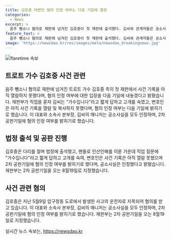 ```yaml
---
title: 김호중 대변인 혐의 인정 여부는 다음 기일에 결정
categories:
  - News
excerpt: >
  음주 뺑소니 혐의로 재판에 넘겨진 김호중이 첫 재판에 출석했다. 김씨와 관계자들은 공소사실을 인정하며 사건 기록을 아직 열람하지 못했고, 혐의 인정 여부는 다음 공판기일에 밝힐 예정이다. 김씨의 변호인은 2차 공판기일에 혐의 인정 여부를 밝히기로 했다. 이에 대한 법정은 8월 19일에 열릴 예정이다. 초기에 도주한 혐의가 있었던 김씨에 대한 소속사 대표와 매니저는 공소사실을 인정했으며, 혐의에 대한 입장은 다음 공판기일에 밝힐 예정이다.
feature_text: >
  음주 뺑소니 혐의로 재판에 넘겨진 김호중이 첫 재판에 출석했다. 김씨와 관계자들은 공소사실을 인정하며 사건 기록을 아직 열람하지 못했고, 혐의 인정 여부는 다음 공판기일에 밝힐 예정이다. 김씨의 변호인은 2차 공판기일에 혐의 인정 여부를 밝히기로 했다. 이에 대한 법정은 8월 19일에 열릴 예정이다. 초기에 도주한 혐의가 있었던 김씨에 대한 소속사 대표와 매니저는 공소사실을 인정했으며, 혐의에 대한 입장은 다음 공판기일에 밝힐 예정이다.
image: 'https://newsdao.kr/res/images/meta/newsdao_breakingnews.jpg'
---
```


<p><img src="https://newsdao.kr/res/images/meta/newsdao_breakingnews.jpg" alt="flaretime 속보" /></p>

<h2 data-ke-size="size26">트로트 가수 김호중 사건 관련</h2>

<p data-ke-size="size16">음주 뺑소니 혐의로 재판에 넘겨진 트로트 가수 김호중 측이 첫 재판에서 사건 기록을 아직 열람하지 못했다며, 혐의 인정 여부에 대한 입장을 다음 기일에 내놓겠다고 밝혔습니다. 재판부가 직업을 묻자 김씨는 "가수입니다"라고 짧게 답하고 고개를 숙였고, 변호인은 아직 사건 기록을 열람 및 복사하지 못했다며, 혐의 인정 여부는 다음 기일에 밝히기로 했습니다. 이 대표와 소속사 본부장, 김씨의 매니저는 공소사실을 모두 인정하며, 2차 공판기일에 혐의 인정 여부를 밝히기로 했습니다.</p>

<h2 data-ke-size="size26">법정 출석 및 공판 진행</h2>

<p data-ke-size="size16">김호중은 다리를 절며 법정에 출석했고, 팬들로 인산인해를 이룬 가운데 직업 질문에 "가수입니다"라고 짧게 답하고 고개를 숙여, 변호인은 사건 기록은 아직 열람 못했으며 2차 공판기일에 혐의 인정 여부를 밝히기로 했다며, 공소사실은 인정했다고 밝혔습니다. 재판부는 2차 공판기일을 오는 8월19일로 지정했습니다.</p>

<h2 data-ke-size="size26">사건 관련 혐의</h2>

<p data-ke-size="size16">김호중은 지난 5월9일 압구정동 도로에서 발생한 사고의 운전자로 지목되어 혐의를 받고 있습니다. 이 대표와 소속사 본부장, 김씨의 매니저는 공소사실을 모두 인정하며, 2차 공판기일에 혐의 인정 여부를 밝히기로 했습니다. 재판부는 2차 공판기일을 오는 8월19일로 지정했습니다.</p>
실시간 뉴스 속보는, <a href="https://newsdao.kr" rel="dofollow">https://newsdao.kr</a>


